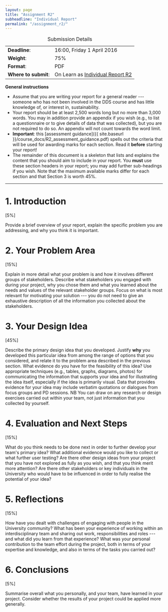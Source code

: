 ```yaml
---
layout: page
title: "Assignment R2"
subheadline: "Individual Report"
permalink: "/assignment_r2/"
---
```


<div class="text-center">
    <table>
        <caption>Submission Details</caption>
        <tr>
            <td><b>Deadline</b>:</td>
            <td>16:00, Friday 1 April 2016</td>
        </tr>
        <tr>
            <td><b>Weight</b>:</td>
            <td>75%</td>
        </tr>
        <tr>
            <td><b>Format</b>:</td>
            <td>PDF</td>
        </tr>
         <tr>
            <td><b>Where to submit</b>:</td>
            <td>On Learn as <a href="https://www.learn.ed.ac.uk/webapps/blackboard/execute/announcement?method=search&context=course_entry&course_id=_45101_1&handle=announcements_entry&mode=view">Individual Report R2</a></td>
        </tr>
    </table>
</div>


**General instructions** 

* Assume that you are writing your report for a general reader --- someone who has not been involved in the DDS course and has little knowledge of, or interest in, sustainability. 
* Your report should be at least 2,500 words long but no more than 3,000 words. You may in addition provide an appendix if you wish (e.g., to list a questionnaire or to give details of data that was collected), but you are not required to do so. An appendix will not count towards the word limit.
* **Important**: this [assessment guidance]({{ site.baseurl }}/course_docs/R2_assessment_guidance.pdf) spells out the criteria that will be used for awarding marks for each section. Read it **before** starting your report!
* The remainder of this document is a skeleton that lists and explains the content that you should aim to include in your report. You **must** use these section headers in your report; you may add further sub-headings if you wish. Note that the maximum available marks differ for each section and that Section 3 is worth 45%.

 ---

# 1. Introduction
[5%]

Provide a brief overview of your report, explain the specific problem you are addressing, and why you think it is important.

# 2. Your Problem Area
[15%]

Explain in more detail what your problem is and how it involves different groups of stakeholders. Describe what stakeholders you engaged with during your project, why you chose them and what you learned about the needs and values of the relevant stakeholder groups. Focus on what is most relevant for motivating your solution --- you do not need to give an exhaustive description of all the information you collected about the stakeholders. 

# 3. Your Design Idea
[45%]

Describe the primary design idea that you developed. Justify **why** you developed this particular idea from among the range of options that you considered, and relate it to the problem area described in the previous section. What evidence do you have for the feasibility of this idea? Use appropriate techniques (e.g., tables, graphs, diagrams, photos) for communicating the information that supports your idea and for illustrating the idea itself, especially if the idea is primarily visual.  Data that provides evidence for your idea may include verbatim quotations or dialogues from focus groups and PD sessions. 
NB You can draw on any research or design exercises carried out within your team, not just information that you collected by yourself.

# 4. Evaluation and Next Steps
[15%]

What do you think needs to be done next in order to further develop your team's primary idea?  What additional evidence would you like to collect or what further user testing? Are there other design ideas from your project that you have not explored as fully as you wish, and that you think merit more attention? Are there other stakeholders or key individuals in the University who would have to be influenced in order to fully realise the potential of your idea? 

# 5. Reflections
[15%]

How have you dealt with challenges of engaging with people in the University community? What has been your experience of working within an interdisciplinary team and sharing out work, responsibilities and roles --- and what did you learn from that experience? What was your personal contribution to the team effort during the project, both in terms of your expertise and knowledge, and also in terms of the tasks you carried out? 

# 6. Conclusions
[5%]

Summarise overall what you personally, and your team, have learned in
your project. Consider whether the results of your project could be applied more generally. 





